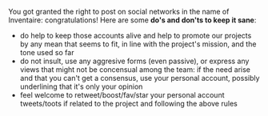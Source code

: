 <!-- LANG:EN, title="Social Network Etiquette Guidelines"-->
You got granted the right to post on social networks in the name of Inventaire: congratulations!
Here are some **do's and don'ts to keep it sane**:
- do help to keep those accounts alive and help to promote our projects by any mean that seems to fit, in line with the project's mission, and the tone used so far
- do not insult, use any aggresive forms (even passive), or express any views that might not be concensual among the team: if the need arise and that you can't get a consensus, use your personal account, possibly underlining that it's only your opinion
- feel welcome to retweet/boost/fav/star your personal account tweets/toots if related to the project and following the above rules